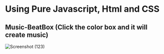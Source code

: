 # Using Pure Javascript, Html and CSS
## Music-BeatBox (Click the color box and it will create music)

![Screenshot (123)](https://user-images.githubusercontent.com/47625626/63049526-90563a80-bee1-11e9-86b0-c85854f63c0e.png)
